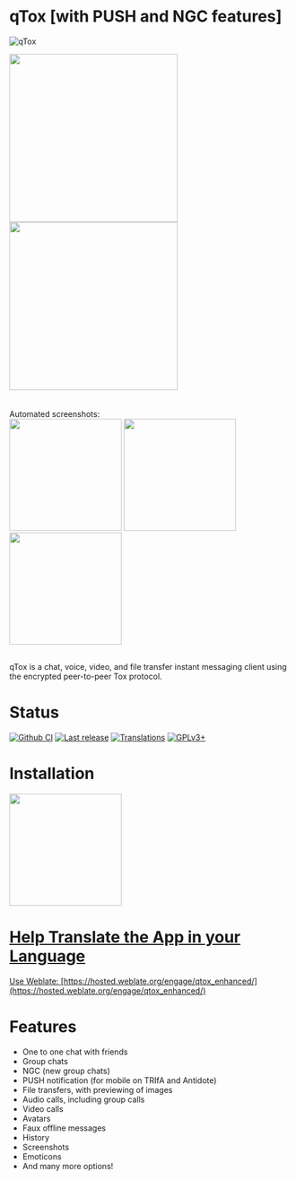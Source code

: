 # qTox [with PUSH and NGC features]

<img src="https://qtox.github.io/assets/imgs/logo_head.png" alt="qTox" />

<img src="https://raw.githubusercontent.com/Zoxcore/qTox_enhanced/zoxcore/push_notification/doc/screen01.png" width="300"></a>
<img src="https://raw.githubusercontent.com/Zoxcore/qTox_enhanced/zoxcore/push_notification/doc/screen02.png" width="300"></a>
<br><br><br>
Automated screenshots:<br>
<img src="https://github.com/Zoxcore/qTox_enhanced/releases/download/nightly/screenshot-macos.png" height="200"></a>
<img src="https://github.com/Zoxcore/qTox_enhanced/releases/download/nightly/screenshot-windows.png" height="200"></a>
<img src="https://github.com/Zoxcore/qTox_enhanced/releases/download/nightly/screenshot-linux.png" height="200"></a>

<br>
qTox is a chat, voice, video, and file transfer instant messaging client using
the encrypted peer-to-peer Tox protocol.

Status
=
[![Github CI](https://github.com/Zoxcore/qTox_enhanced/workflows/Build%2C%20test%2C%20and%20deploy/badge.svg)](https://github.com/Zoxcore/qTox_enhanced/actions?query=workflow%3A%22Build%2C%20test%2C%20and%20deploy%22)
[![Last release](https://img.shields.io/github/v/release/Zoxcore/qTox_enhanced)](https://github.com/Zoxcore/qTox_enhanced/releases/latest)
[![Translations](https://hosted.weblate.org/widgets/qtox_enhanced/-/svg-badge.svg)](https://hosted.weblate.org/engage/qtox_enhanced/)
<a href="https://github.com/Zoxcore/qTox_enhanced/blob/master/LICENSE">
<img src="https://img.shields.io/badge/license-GPLv3%2B-blue.svg" alt="GPLv3+" />
</a>

Installation
=
<a href="https://github.com/Zoxcore/qTox_enhanced/releases/tag/nightly"><img src="https://raw.githubusercontent.com/Zoxcore/qTox_enhanced/zoxcore/push_notification/doc/on_github.png" width="200">

Help Translate the App in your Language
=
Use Weblate:
[https://hosted.weblate.org/engage/qtox_enhanced/](https://hosted.weblate.org/engage/qtox_enhanced/)

Features
=

- One to one chat with friends
- Group chats
- NGC (new group chats)
- PUSH notification (for mobile on TRIfA and Antidote)
- File transfers, with previewing of images
- Audio calls, including group calls
- Video calls
- Avatars
- Faux offline messages
- History
- Screenshots
- Emoticons
- And many more options!




